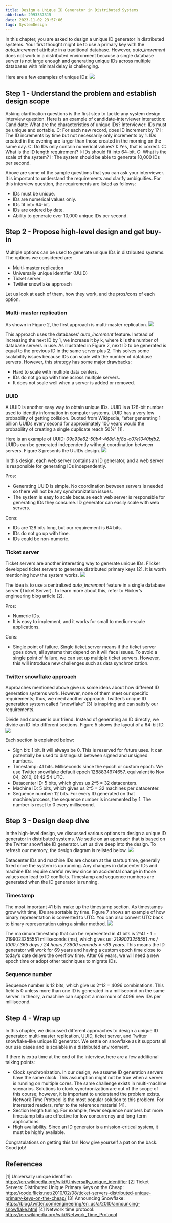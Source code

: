 ```yaml
---
title: Design a Unique ID Generator in Distributed Systems
abbrlink: 2993337315
date: 2023-11-02 23:57:06
tags: SystemDesign
---
```

In this chapter, you are asked to design a unique ID generator in distributed systems. Your first thought might be to use a primary key with the _auto\_increment_ attribute in a traditional database. However, _auto\_increment_ does not work in a distributed environment because a single database server is not large enough and generating unique IDs across multiple databases with minimal delay is challenging.

Here are a few examples of unique IDs:
![](https://raw.githubusercontent.com/necusjz/p/master/SystemDesign/bytebytego/08/00.svg)

## Step 1 - Understand the problem and establish design scope
Asking clarification questions is the first step to tackle any system design interview question. Here is an example of candidate-interviewer interaction:
Candidate: What are the characteristics of unique IDs?
Interviewer: IDs must be unique and sortable.
C: For each new record, does ID increment by 1?
I: The ID increments by time but not necessarily only increments by 1. IDs created in the evening are larger than those created in the morning on the same day.
C: Do IDs only contain numerical values?
I: Yes, that is correct.
C: What is the ID length requirement?
I: IDs should fit into 64-bit.
C: What is the scale of the system?
I: The system should be able to generate 10,000 IDs per second.
<!--more-->
Above are some of the sample questions that you can ask your interviewer. It is important to understand the requirements and clarify ambiguities. For this interview question, the requirements are listed as follows:
- IDs must be unique.
- IDs are numerical values only.
- IDs fit into 64-bit.
- IDs are ordered by date.
- Ability to generate over 10,000 unique IDs per second.

## Step 2 - Propose high-level design and get buy-in
Multiple options can be used to generate unique IDs in distributed systems. The options we considered are:
- Multi-master replication
- Universally unique identifier (UUID)
- Ticket server
- Twitter snowflake approach

Let us look at each of them, how they work, and the pros/cons of each option.

### Multi-master replication
As shown in Figure 2, the first approach is multi-master replication.
![](https://raw.githubusercontent.com/necusjz/p/master/SystemDesign/bytebytego/08/01.svg)

This approach uses the databases’ _auto\_increment_ feature. Instead of increasing the next ID by 1, we increase it by k, where k is the number of database servers in use. As illustrated in Figure 2, next ID to be generated is equal to the previous ID in the same server plus 2. This solves some scalability issues because IDs can scale with the number of database servers. However, this strategy has some major drawbacks:
- Hard to scale with multiple data centers.
- IDs do not go up with time across multiple servers.
- It does not scale well when a server is added or removed.

### UUID
A UUID is another easy way to obtain unique IDs. UUID is a 128-bit number used to identify information in computer systems. UUID has a very low probability of getting collision. Quoted from Wikipedia, “after generating 1 billion UUIDs every second for approximately 100 years would the probability of creating a single duplicate reach 50%” [1].

Here is an example of UUID: _09c93e62-50b4-468d-bf8a-c07e1040bfb2_. UUIDs can be generated independently without coordination between servers. Figure 3 presents the UUIDs design.
![](https://raw.githubusercontent.com/necusjz/p/master/SystemDesign/bytebytego/08/02.svg)

In this design, each web server contains an ID generator, and a web server is responsible for generating IDs independently.

Pros:
- Generating UUID is simple. No coordination between servers is needed so there will not be any synchronization issues.
- The system is easy to scale because each web server is responsible for generating IDs they consume. ID generator can easily scale with web servers.

Cons:
- IDs are 128 bits long, but our requirement is 64 bits.
- IDs do not go up with time.
- IDs could be non-numeric.

### Ticket server
Ticket servers are another interesting way to generate unique IDs. Flicker developed ticket servers to generate distributed primary keys [2]. It is worth mentioning how the system works.
![](https://raw.githubusercontent.com/necusjz/p/master/SystemDesign/bytebytego/08/03.svg)

The idea is to use a centralized _auto\_increment_ feature in a single database server (Ticket Server). To learn more about this, refer to Flicker’s engineering blog article [2].

Pros:
- Numeric IDs.
- It is easy to implement, and it works for small to medium-scale applications.

Cons:
- Single point of failure. Single ticket server means if the ticket server goes down, all systems that depend on it will face issues. To avoid a single point of failure, we can set up multiple ticket servers. However, this will introduce new challenges such as data synchronization.

### Twitter snowflake approach
Approaches mentioned above give us some ideas about how different ID generation systems work. However, none of them meet our specific requirements; thus, we need another approach. Twitter’s unique ID generation system called “snowflake” [3] is inspiring and can satisfy our requirements.

Divide and conquer is our friend. Instead of generating an ID directly, we divide an ID into different sections. Figure 5 shows the layout of a 64-bit ID.
![](https://raw.githubusercontent.com/necusjz/p/master/SystemDesign/bytebytego/08/04.svg)

Each section is explained below:
- Sign bit: 1 bit. It will always be 0. This is reserved for future uses. It can potentially be used to distinguish between signed and unsigned numbers.
- Timestamp: 41 bits. Milliseconds since the epoch or custom epoch. We use Twitter snowflake default epoch 1288834974657, equivalent to Nov 04, 2010, 01:42:54 UTC.
- Datacenter ID: 5 bits, which gives us 2^5 = 32 datacenters.
- Machine ID: 5 bits, which gives us 2^5 = 32 machines per datacenter.
- Sequence number: 12 bits. For every ID generated on that machine/process, the sequence number is incremented by 1. The number is reset to 0 every millisecond.

## Step 3 - Design deep dive
In the high-level design, we discussed various options to design a unique ID generator in distributed systems. We settle on an approach that is based on the Twitter snowflake ID generator. Let us dive deep into the design. To refresh our memory, the design diagram is relisted below.
![](https://raw.githubusercontent.com/necusjz/p/master/SystemDesign/bytebytego/08/05.svg)

Datacenter IDs and machine IDs are chosen at the startup time, generally fixed once the system is up running. Any changes in datacenter IDs and machine IDs require careful review since an accidental change in those values can lead to ID conflicts. Timestamp and sequence numbers are generated when the ID generator is running.

### Timestamp
The most important 41 bits make up the timestamp section. As timestamps grow with time, IDs are sortable by time. Figure 7 shows an example of how binary representation is converted to UTC. You can also convert UTC back to binary representation using a similar method.
![](https://raw.githubusercontent.com/necusjz/p/master/SystemDesign/bytebytego/08/06.svg)

The maximum timestamp that can be represented in 41 bits is 2^41 - 1 = 2199023255551 milliseconds (ms), which gives us: _2199023255551 ms / 1000 / 365 days / 24 hours / 3600 seconds = ~69 years_. This means the ID generator will work for 69 years and having a custom epoch time close to today’s date delays the overflow time. After 69 years, we will need a new epoch time or adopt other techniques to migrate IDs.

### Sequence number
Sequence number is 12 bits, which give us 2^12 = 4096 combinations. This field is 0 unless more than one ID is generated in a millisecond on the same server. In theory, a machine can support a maximum of 4096 new IDs per millisecond.

## Step 4 - Wrap up
In this chapter, we discussed different approaches to design a unique ID generator: multi-master replication, UUID, ticket server, and Twitter snowflake-like unique ID generator. We settle on snowflake as it supports all our use cases and is scalable in a distributed environment.

If there is extra time at the end of the interview, here are a few additional talking points:
- Clock synchronization. In our design, we assume ID generation servers have the same clock. This assumption might not be true when a server is running on multiple cores. The same challenge exists in multi-machine scenarios. Solutions to clock synchronization are out of the scope of this course; however, it is important to understand the problem exists. Network Time Protocol is the most popular solution to this problem. For interested readers, refer to the reference material [4].
- Section length tuning. For example, fewer sequence numbers but more timestamp bits are effective for low concurrency and long-term applications.
- High availability. Since an ID generator is a mission-critical system, it must be highly available.

Congratulations on getting this far! Now give yourself a pat on the back. Good job!

## References
[1] Universally unique identifier:
https://en.wikipedia.org/wiki/Universally_unique_identifier
[2] Ticket Servers: Distributed Unique Primary Keys on the Cheap:
https://code.flickr.net/2010/02/08/ticket-servers-distributed-unique-primary-keys-on-the-cheap/
[3] Announcing Snowflake:
https://blog.twitter.com/engineering/en_us/a/2010/announcing-snowflake.html
[4] Network time protocol:
https://en.wikipedia.org/wiki/Network_Time_Protocol
